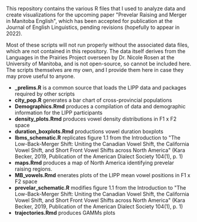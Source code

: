 This repository contains the various R files that I used to analyze data and create visualizations for the upcoming paper "Prevelar Raising and Merger in Manitoba English", which has been accepted for publication at the Journal of English Linguistics, pending revisions (hopefully to appear in 2022).

Most of these scripts will not run properly without the associated data files, which are not contained in this repository. The data itself derives from the Languages in the Prairies Project overseen by Dr. Nicole Rosen at the University of Manitoba, and is not open-source, so cannot be included here. The scripts themselves are my own, and I provide them here in case they may prove useful to anyone.

- **_prelims.R** is a common source that loads the LIPP data and packages required by other scripts
- **city_pop.R** generates a bar chart of cross-provincial populations
- **Demographics.Rmd** produces a compilation of data and demographic information for the LIPP participants
- **density_plots.Rmd** produces vowel density distributions in F1 x F2 space
- **duration_boxplots.Rmd** productions vowel duration boxplots
- **lbms_schematic.R** replicates figure 1.1 from the Introduction to "The Low-Back-Merger Shift: Uniting the Canadian Vowel Shift, the California Vowel Shift, and Short Front Vowel Shifts across North America" (Kara Becker, 2019, Publication of the American Dialect Society 104(1), p. 1)
- **maps.Rmd** produces a map of North America identifying prevelar raising regions.
- **MB_vowels.Rmd** enerates plots of the LIPP mean vowel positions in F1 x F2 space
- **prevelar_schematic.R** modifies figure 1.1 from the Introduction to "The Low-Back-Merger Shift: Uniting the Canadian Vowel Shift, the California Vowel Shift, and Short Front Vowel Shifts across North America" (Kara Becker, 2019, Publication of the American Dialect Society 104(1), p. 1)
- **trajectories.Rmd** produces GAMMs plots


